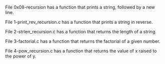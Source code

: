 File 0x08-recursion has a function that prints a string, followed by a new line.

File 1-print_rev_recursion.c has a function that prints a string in reverse.

File 2-strlen_recursion.c has a function that returns the length of a string.

File 3-factorial.c has a function that returns the factorial of a given number. 

File 4-pow_recursion.c has a function that returns the value of x raised to the power of y.


